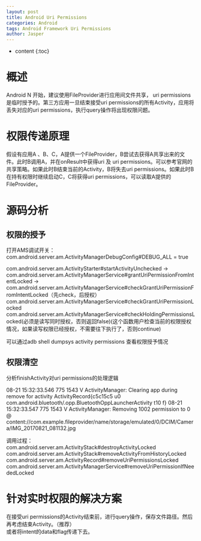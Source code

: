 ```yaml
---
layout: post
title: Android Uri Permissions
categories: Android
tags: Android Framework Uri Permissions
author: Jasper
---
```


* content
{:toc}

# 概述

Android N 开始，建议使用FileProvider进行应用间文件共享， uri permissions是临时授予的。第三方应用一旦结束接受uri permissions的所有Activity，应用将丢失对应的uri  permissions，执行query操作将出现权限问题。




# 权限传递原理

假设有应用A 、B、C，A提供一个FileProvider，B尝试去获得A共享出来的文件。此时B调用A，并在onResult中获得uri 及 uri permissions。可以参考官网的共享策略。如果此时B结束当前的Activity，B将失去uri permissions。如果此时B在持有权限时继续启动C，C将获得uri permissions，可以读取A提供的FileProvider。

# 源码分析

## 权限的授予

打开AMS调试开关：com.android.server.am.ActivityManagerDebugConfig#DEBUG_ALL = true

com.android.server.am.ActivityStarter#startActivityUnchecked ->  
com.android.server.am.ActivityManagerService#grantUriPermissionFromIntentLocked ->  
    com.android.server.am.ActivityManagerService#checkGrantUriPermissionFromIntentLocked（先check，后授权）  
        com.android.server.am.ActivityManagerService#checkGrantUriPermissionLocked  
            com.android.server.am.ActivityManagerService#checkHoldingPermissionsLocked(必须是读写同时授权，否则返回false)(这个函数用户检查当前的权限授权情况，如果读写权限已经授权，不需要往下执行了，否则continue)  

可以通过adb  shell dumpsys activity permissions 查看权限授予情况

## 权限清空

分析finishActivity对uri permissions的处理逻辑

08-21 15:32:33.546  775  1543 V ActivityManager: Clearing app during remove for activity ActivityRecord{c5c15c5 u0 com.android.bluetooth/.opp.BluetoothOppLauncherActivity t10 f}
08-21 15:32:33.547  775  1543 V ActivityManager: Removing 1002 permission to 0 @ content://com.example.fileprovider/name/storage/emulated/0/DCIM/Camera/IMG_20170821_081132.jpg

调用过程：  
com.android.server.am.ActivityStack#destroyActivityLocked  
com.android.server.am.ActivityStack#removeActivityFromHistoryLocked  
com.android.server.am.ActivityRecord#removeUriPermissionsLocked    
com.android.server.am.ActivityManagerService#removeUriPermissionIfNeededLocked  

# 针对实时权限的解决方案

在接受uri permissions的Activity结束前，进行query操作，保存文件路径。然后再考虑结束Activity。（推荐）  
或者将intent的data和flag传递下去。